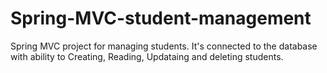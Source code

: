# Spring-MVC-student-management

Spring MVC project for managing students. It's connected to the database with ability to Creating, Reading, Updataing and deleting students.
